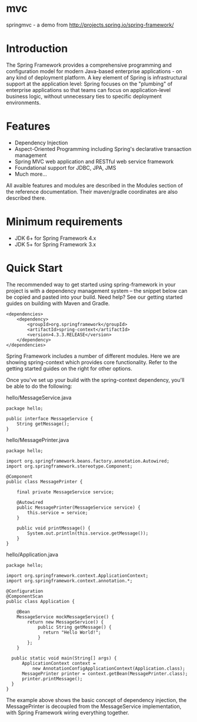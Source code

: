 # mvc
springmvc - a demo from http://projects.spring.io/spring-framework/

# Introduction

The Spring Framework provides a comprehensive programming and configuration model for modern Java-based enterprise applications - on any kind of deployment platform. A key element of Spring is infrastructural support at the application level: Spring focuses on the "plumbing" of enterprise applications so that teams can focus on application-level business logic, without unnecessary ties to specific deployment environments.

# Features

- Dependency Injection
- Aspect-Oriented Programming including Spring's declarative transaction management
- Spring MVC web application and RESTful web service framework
- Foundational support for JDBC, JPA, JMS
- Much more…

All avaible features and modules are described in the Modules section of the reference documentation. Their maven/gradle coordinates are also described there.

# Minimum requirements

- JDK 6+ for Spring Framework 4.x
- JDK 5+ for Spring Framework 3.x

# Quick Start

The recommended way to get started using spring-framework in your project is with a dependency management system – the snippet below can be copied and pasted into your build. Need help? See our getting started guides on building with Maven and Gradle.

```
<dependencies>
    <dependency>
        <groupId>org.springframework</groupId>
        <artifactId>spring-context</artifactId>
        <version>4.3.3.RELEASE</version>
    </dependency>
</dependencies>
```

Spring Framework includes a number of different modules. Here we are showing spring-context which provides core functionality. Refer to the getting started guides on the right for other options.

Once you've set up your build with the spring-context dependency, you'll be able to do the following:

hello/MessageService.java

```
package hello;

public interface MessageService {
    String getMessage();
}
```

hello/MessagePrinter.java

```
package hello;

import org.springframework.beans.factory.annotation.Autowired;
import org.springframework.stereotype.Component;

@Component
public class MessagePrinter {

    final private MessageService service;

    @Autowired
    public MessagePrinter(MessageService service) {
        this.service = service;
    }

    public void printMessage() {
        System.out.println(this.service.getMessage());
    }
}
```

hello/Application.java

```
package hello;

import org.springframework.context.ApplicationContext;
import org.springframework.context.annotation.*;

@Configuration
@ComponentScan
public class Application {

    @Bean
    MessageService mockMessageService() {
        return new MessageService() {
            public String getMessage() {
              return "Hello World!";
            }
        };
    }

  public static void main(String[] args) {
      ApplicationContext context = 
          new AnnotationConfigApplicationContext(Application.class);
      MessagePrinter printer = context.getBean(MessagePrinter.class);
      printer.printMessage();
  }
}
```

The example above shows the basic concept of dependency injection, the MessagePrinter is decoupled from the MessageService implementation, with Spring Framework wiring everything together.
